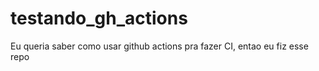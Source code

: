 # testando_gh_actions

Eu queria saber como usar github actions pra fazer CI, entao eu fiz esse repo
